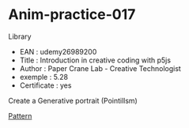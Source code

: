 # Anim-practice-017

Library 
- EAN : udemy26989200
- Title : Introduction in creative coding with p5js
- Author : Paper Crane Lab - Creative Technologist
- exemple : 5.28
- Certificate : yes

Create a Generative portrait (Pointillsm)

[Pattern](../processing/library/udemy26989200/018.html)
